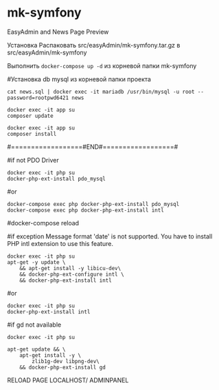 # mk-symfony
EasyAdmin and News Page Preview

Установка
Распаковать src/easyAdmin/mk-symfony.tar.gz в src/easyAdmin/mk-symfony

Выполнить ```docker-compose up -d``` из корневой папки mk-symfony

#Установка db mysql из корневой папки проекта
```
cat news.sql | docker exec -it mariadb /usr/bin/mysql -u root --password=rootpwd6421 news
```
```
docker exec -it app su
composer update
```
```
docker exec -it app su
composer install
```
#==================#END#==================#

#if not PDO Driver
```
docker exec -it php su
docker-php-ext-install pdo_mysql
```
#or
```
docker-compose exec php docker-php-ext-install pdo_mysql
docker-compose exec php docker-php-ext-install intl
```
#docker-compose reload 

#if exception Message format 'date' is not supported. You have to install PHP intl extension to use this feature.
```
docker exec -it php su
apt-get -y update \
    && apt-get install -y libicu-dev\
    && docker-php-ext-configure intl \
    && docker-php-ext-install intl
```
#or 
```
docker exec -it php su
docker-php-ext-install intl
```
#if gd not available 
```
docker exec -it php su

apt-get update && \
    apt-get install -y \
        zlib1g-dev libpng-dev\
    && docker-php-ext-install gd
```

RELOAD PAGE LOCALHOST/ ADMINPANEL
